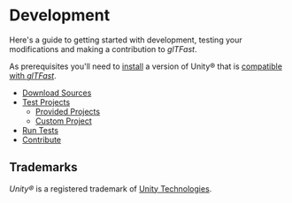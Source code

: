 # Development

Here's a guide to getting started with development, testing your modifications and making a contribution to *glTFast*.

As prerequisites you'll need to [install](installation.md) a version of Unity&reg; that is [compatible with *glTFast*](features.md#unity-version-support).

- [Download Sources](sources.md#download-sources)
- [Test Projects](test-project-setup.md)
  - [Provided Projects](test-project-setup.md#test-projects)
  - [Custom Project](test-project-setup.md#setup-a-custom-project)
- [Run Tests](tests.md)
- [Contribute](contributing.md)

## Trademarks

*Unity&reg;* is a registered trademark of [Unity Technologies][unity].

[unity]: https://unity.com

